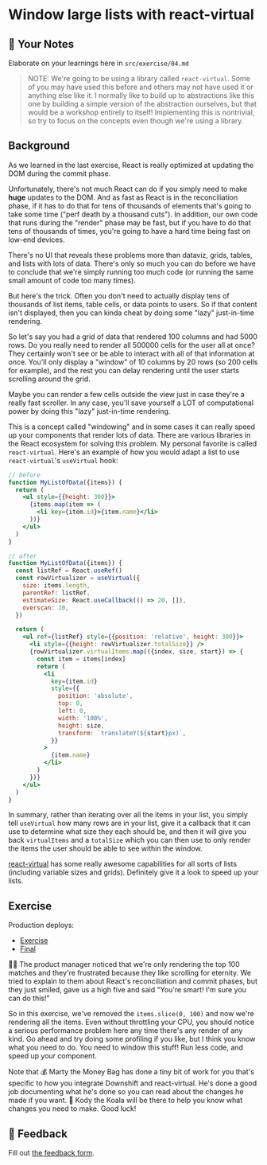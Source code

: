 # Window large lists with react-virtual

## 📝 Your Notes

Elaborate on your learnings here in `src/exercise/04.md`

> NOTE: We're going to be using a library called `react-virtual`. Some of you
> may have used this before and others may not have used it or anything else
> like it. I normally like to build up to abstractions like this one by building
> a simple version of the abstraction ourselves, but that would be a workshop
> entirely to itself! Implementing this is nontrivial, so try to focus on the
> concepts even though we're using a library.

## Background

As we learned in the last exercise, React is really optimized at updating the
DOM during the commit phase.

Unfortunately, there's not much React can do if you simply need to make **huge**
updates to the DOM. And as fast as React is in the reconciliation phase, if it
has to do that for tens of thousands of elements that's going to take some time
("perf death by a thousand cuts"). In addition, our own code that runs during
the "render" phase may be fast, but if you have to do that tens of thousands of
times, you're going to have a hard time being fast on low-end devices.

There's no UI that reveals these problems more than dataviz, grids, tables, and
lists with lots of data. There's only so much you can do before we have to
conclude that we're simply running too much code (or running the same small
amount of code too many times).

But here's the trick. Often you don't need to actually display tens of thousands
of list items, table cells, or data points to users. So if that content isn't
displayed, then you can kinda cheat by doing some "lazy" just-in-time rendering.

So let's say you had a grid of data that rendered 100 columns and had 5000 rows.
Do you really need to render all 500000 cells for the user all at once? They
certainly won't see or be able to interact with all of that information at once.
You'll only display a "window" of 10 columns by 20 rows (so 200 cells for
example), and the rest you can delay rendering until the user starts scrolling
around the grid.

Maybe you can render a few cells outside the view just in case they're a really
fast scroller. In any case, you'll save yourself a LOT of computational power by
doing this "lazy" just-in-time rendering.

This is a concept called "windowing" and in some cases it can really speed up
your components that render lots of data. There are various libraries in the
React ecosystem for solving this problem. My personal favorite is called
`react-virtual`. Here's an example of how you would adapt a list to use
`react-virtual`'s `useVirtual` hook:

```jsx
// before
function MyListOfData({items}) {
  return (
    <ul style={{height: 300}}>
      {items.map(item => (
        <li key={item.id}>{item.name}</li>
      ))}
    </ul>
  )
}
```

```jsx
// after
function MyListOfData({items}) {
  const listRef = React.useRef()
  const rowVirtualizer = useVirtual({
    size: items.length,
    parentRef: listRef,
    estimateSize: React.useCallback(() => 20, []),
    overscan: 10,
  })

  return (
    <ul ref={listRef} style={{position: 'relative', height: 300}}>
      <li style={{height: rowVirtualizer.totalSize}} />
      {rowVirtualizer.virtualItems.map(({index, size, start}) => {
        const item = items[index]
        return (
          <li
            key={item.id}
            style={{
              position: 'absolute',
              top: 0,
              left: 0,
              width: '100%',
              height: size,
              transform: `translateY(${start}px)`,
            }}
          >
            {item.name}
          </li>
        )
      })}
    </ul>
  )
}
```

In summary, rather than iterating over all the items in your list, you simply
tell `useVirtual` how many rows are in your list, give it a callback that it can
use to determine what size they each should be, and then it will give you back
`virtualItems` and a `totalSize` which you can then use to only render the items
the user should be able to see within the window.

[react-virtual](https://github.com/tannerlinsley/react-virtual) has some really
awesome capabilities for all sorts of lists (including variable sizes and
grids). Definitely give it a look to speed up your lists.

## Exercise

Production deploys:

- [Exercise](https://react-performance.netlify.app/isolated/exercise/04.js)
- [Final](https://react-performance.netlify.app/isolated/final/04.js)

👨‍💼 The product manager noticed that we're only rendering the top 100 matches and
they're frustrated because they like scrolling for eternity. We tried to explain
to them about React's reconciliation and commit phases, but they just smiled,
gave us a high five and said "You're smart! I'm sure you can do this!"

So in this exercise, we've removed the `items.slice(0, 100)` and now we're
rendering all the items. Even without throttling your CPU, you should notice a
serious performance problem here any time there's any render of any kind. Go
ahead and try doing some profiling if you like, but I think you know what you
need to do. You need to window this stuff! Run less code, and speed up your
component.

Note that 💰 Marty the Money Bag has done a tiny bit of work for you that's
specific to how you integrate Downshift and react-virtual. He's done a good job
documenting what he's done so you can read about the changes he made if you
want. 🐨 Kody the Koala will be there to help you know what changes you need to
make. Good luck!

## 🦉 Feedback

Fill out
[the feedback form](https://ws.kcd.im/?ws=React%20Performance%20%E2%9A%A1&e=04%3A%20Window%20large%20lists%20with%20react-virtual&em=cacho.rc%40gmail.com).
